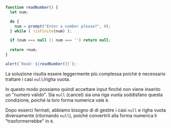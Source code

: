 
```js run demo
function readNumber() {
  let num;

  do {
    num = prompt("Enter a number please?", 0);
  } while ( !isFinite(num) );

  if (num === null || num === '') return null;
  
  return +num;
}

alert(`Read: ${readNumber()}`);
```

La soluzione risulta essere leggermente più complessa poiché è necessario trattare i casi `null`/righa vuota.

In questo modo possiamo quindi accettare input finché non viene inserito un "numero valido". Sia `null` (cancel) sia una riga vuota soddisfano questa condizione, poiché la loro forma numerica vale `0`.

Dopo esserci fermati, abbiamo bisogno di di gestire i casi `null` e righa vuota diversamente (ritornando `null`), poiché convertirli alla forma numerica li "trasformerrebbe" in `0`.


